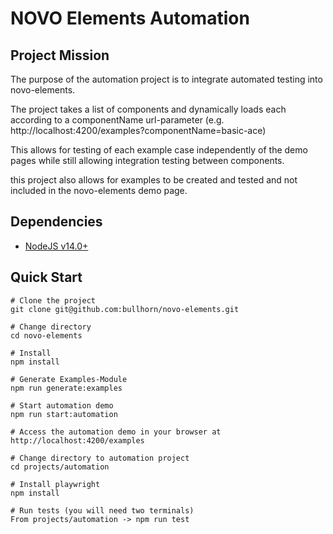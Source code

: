 # NOVO Elements Automation

## Project Mission

The purpose of the automation project is to integrate automated testing into novo-elements.

The project takes a list of components and dynamically loads each according to a componentName url-parameter (e.g. http://localhost:4200/examples?componentName=basic-ace)

This allows for testing of each example case independently of the demo pages while still allowing integration testing between components. 

this project also allows for examples to be created and tested and not included in the novo-elements demo page.

## Dependencies

- [NodeJS v14.0+](https://nodejs.org/en/)

## Quick Start

    # Clone the project
    git clone git@github.com:bullhorn/novo-elements.git

    # Change directory
    cd novo-elements

    # Install
    npm install
    
    # Generate Examples-Module
    npm run generate:examples

    # Start automation demo
    npm run start:automation

    # Access the automation demo in your browser at
    http://localhost:4200/examples

    # Change directory to automation project
    cd projects/automation

    # Install playwright
    npm install

    # Run tests (you will need two terminals)
    From projects/automation -> npm run test

    





